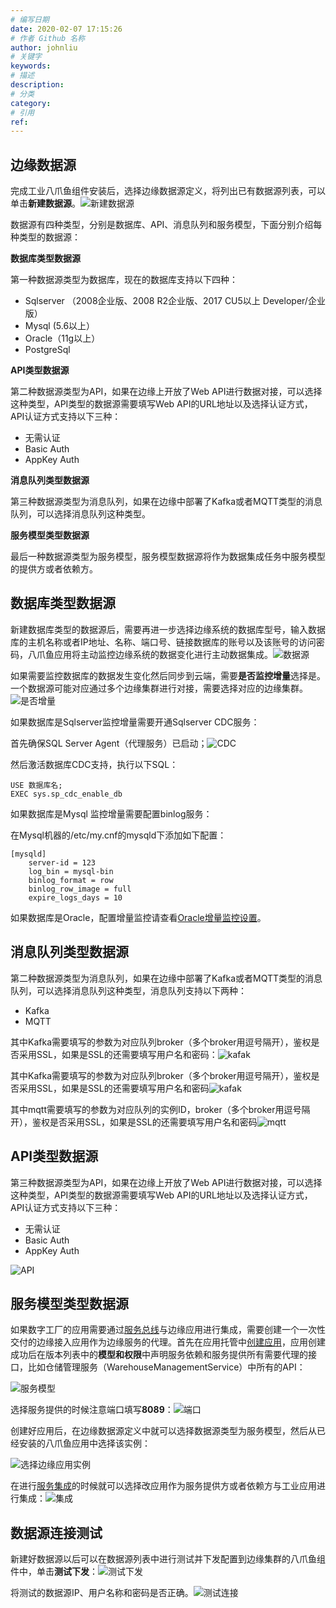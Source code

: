```yaml
---
# 编写日期
date: 2020-02-07 17:15:26
# 作者 Github 名称
author: johnliu
# 关键字
keywords:
# 描述
description:
# 分类
category: 
# 引用
ref:
---
```


## 边缘数据源

完成工业八爪鱼组件安装后，选择边缘数据源定义，将列出已有数据源列表，可以单击**新建数据源**。![新建数据源](https://static-aliyun-doc.oss-accelerate.aliyuncs.com/assets/img/zh-CN/6118359951/p132400.png)

数据源有四种类型，分别是数据库、API、消息队列和服务模型，下面分别介绍每种类型的数据源：

**数据库类型数据源**

第一种数据源类型为数据库，现在的数据库支持以下四种：

+   Sqlserver （2008企业版、2008 R2企业版、2017 CU5以上 Developer/企业版）
+   Mysql (5.6以上）
+   Oracle（11g以上）
+   PostgreSql

**API类型数据源**

第二种数据源类型为API，如果在边缘上开放了Web API进行数据对接，可以选择这种类型，API类型的数据源需要填写Web API的URL地址以及选择认证方式，API认证方式支持以下三种：

+   无需认证
+   Basic Auth
+   AppKey Auth

**消息队列类型数据源**

第三种数据源类型为消息队列，如果在边缘中部署了Kafka或者MQTT类型的消息队列，可以选择消息队列这种类型。

**服务模型类型数据源**

最后一种数据源类型为服务模型，服务模型数据源将作为数据集成任务中服务模型的提供方或者依赖方。

## 数据库类型数据源

新建数据库类型的数据源后，需要再进一步选择边缘系统的数据库型号，输入数据库的主机名称或者IP地址、名称、端口号、链接数据库的账号以及该账号的访问密码，八爪鱼应用将主动监控边缘系统的数据变化进行主动数据集成。![数据源](https://static-aliyun-doc.oss-accelerate.aliyuncs.com/assets/img/zh-CN/6118359951/p132411.png)

如果需要监控数据库的数据发生变化然后同步到云端，需要**是否监控增量**选择是。一个数据源可能对应通过多个边缘集群进行对接，需要选择对应的边缘集群。![是否增量](https://static-aliyun-doc.oss-accelerate.aliyuncs.com/assets/img/zh-CN/6118359951/p132417.png)

如果数据库是Sqlserver监控增量需要开通Sqlserver CDC服务：

首先确保SQL Server Agent（代理服务）已启动；![CDC](https://static-aliyun-doc.oss-accelerate.aliyuncs.com/assets/img/zh-CN/6118359951/p93514.png)

然后激活数据库CDC支持，执行以下SQL：

```auto
USE 数据库名;
EXEC sys.sp_cdc_enable_db
```

如果数据库是Mysql 监控增量需要配置binlog服务：

在Mysql机器的/etc/my.cnf的mysqld下添加如下配置：

```auto
[mysqld]
    server-id = 123
    log_bin = mysql-bin
    binlog_format = row
    binlog_row_image = full
    expire_logs_days = 10   
```

如果数据库是Oracle，配置增量监控请查看[Oracle增量监控设置](https://help.aliyun.com/document_detail/176935.htm#topic-2577423)。

## 消息队列类型数据源

第二种数据源类型为消息队列，如果在边缘中部署了Kafka或者MQTT类型的消息队列，可以选择消息队列这种类型，消息队列支持以下两种：

+   Kafka
+   MQTT

其中Kafka需要填写的参数为对应队列broker（多个broker用逗号隔开），鉴权是否采用SSL，如果是SSL的还需要填写用户名和密码：![kafak](https://static-aliyun-doc.oss-accelerate.aliyuncs.com/assets/img/zh-CN/6118359951/p141425.png)

其中Kafka需要填写的参数为对应队列broker（多个broker用逗号隔开），鉴权是否采用SSL，如果是SSL的还需要填写用户名和密码![kafak](https://static-aliyun-doc.oss-accelerate.aliyuncs.com/assets/img/zh-CN/6118359951/p141425.png)

其中mqtt需要填写的参数为对应队列的实例ID，broker（多个broker用逗号隔开），鉴权是否采用SSL，如果是SSL的还需要填写用户名和密码![mqtt](https://static-aliyun-doc.oss-accelerate.aliyuncs.com/assets/img/zh-CN/7118359951/p141427.png)

## API类型数据源

第三种数据源类型为API，如果在边缘上开放了Web API进行数据对接，可以选择这种类型，API类型的数据源需要填写Web API的URL地址以及选择认证方式，API认证方式支持以下三种：

+   无需认证
+   Basic Auth
+   AppKey Auth

![API](https://static-aliyun-doc.oss-accelerate.aliyuncs.com/assets/img/zh-CN/7118359951/p132429.png)

## 服务模型类型数据源

如果数字工厂的应用需要通过[服务总线](https://help.aliyun.com/document_detail/114863.html)与边缘应用进行集成，需要创建一个一次性交付的边缘接入应用作为边缘服务的代理。首先在应用托管中[创建应用](https://help.aliyun.com/document_detail/139544.html)，应用创建成功后在版本列表中的**模型和权限**中声明服务依赖和服务提供所有需要代理的接口，比如仓储管理服务（WarehouseManagementService）中所有的API：

![服务模型](https://static-aliyun-doc.oss-accelerate.aliyuncs.com/assets/img/zh-CN/6035310061/p165190.png)

选择服务提供的时候注意端口填写**8089**：![端口](https://static-aliyun-doc.oss-accelerate.aliyuncs.com/assets/img/zh-CN/6035310061/p165193.png)

创建好应用后，在边缘数据源定义中就可以选择数据源类型为服务模型，然后从已经安装的八爪鱼应用中选择该实例：

![选择边缘应用实例](https://static-aliyun-doc.oss-accelerate.aliyuncs.com/assets/img/zh-CN/7035310061/p165111.png)

在进行[服务集成](https://help.aliyun.com/document_detail/162555.htm#reference-2446273 "当企业开通的工业应用之间存在基于物联网应用托管服务总线声明的服务模型时，服务的调用者和提供者之间的路由关系，需要通过服务集成完成。")的时候就可以选择改应用作为服务提供方或者依赖方与工业应用进行集成：![集成](https://static-aliyun-doc.oss-accelerate.aliyuncs.com/assets/img/zh-CN/7035310061/p165194.png)

## 数据源连接测试

新建好数据源以后可以在数据源列表中进行测试并下发配置到边缘集群的八爪鱼组件中，单击**测试下发**：![测试下发](https://static-aliyun-doc.oss-accelerate.aliyuncs.com/assets/img/zh-CN/7118359951/p132424.png)

将测试的数据源IP、用户名称和密码是否正确。![测试连接](https://static-aliyun-doc.oss-accelerate.aliyuncs.com/assets/img/zh-CN/7118359951/p132426.png)
